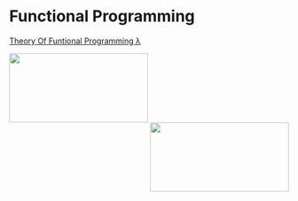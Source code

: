 # Functional Programming

[Theory Of Funtional Programming λ](https://docs.google.com/document/d/1Djagalnn12FwsS4AYfOD8SLtG-igVDbCOloVDBlaRe4/edit?usp=sharing)


<img src="https://pbs.twimg.com/media/EIMaKy6W4AEJwM6.jpg" width="250" height="125" align = "left" />

<img src="https://i.morioh.com/210603/77e3616b.webp" width="250" height="125" align = "right"  />
